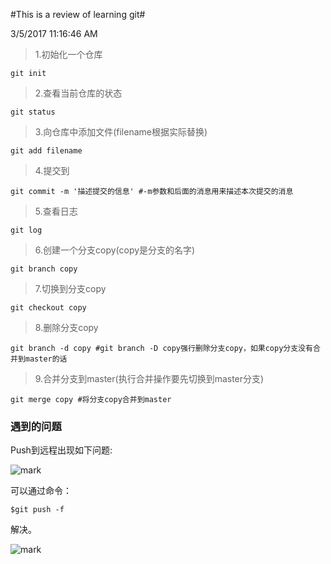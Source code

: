 #This is a review of learning git#

3/5/2017 11:16:46 AM 


> 1.初始化一个仓库
> 
	git init

> 2.查看当前仓库的状态
> 
	git status

> 3.向仓库中添加文件(filename根据实际替换)
> 
	git add filename

> 4.提交到
> 
	git commit -m '描述提交的信息' #-m参数和后面的消息用来描述本次提交的消息

> 5.查看日志
> 
	git log

>6.创建一个分支copy(copy是分支的名字)
> 
	git branch copy

> 7.切换到分支copy
> 
	git checkout copy

> 8.删除分支copy
> 
	git branch -d copy #git branch -D copy强行删除分支copy，如果copy分支没有合并到master的话

> 9.合并分支到master(执行合并操作要先切换到master分支)
> 
	git merge copy #将分支copy合并到master

### 遇到的问题 ###

Push到远程出现如下问题:

![mark](http://ol8t44w0x.bkt.clouddn.com/blog/20170305/153236729.png)

可以通过命令：

	$git push -f 
解决。

![mark](http://ol8t44w0x.bkt.clouddn.com/blog/20170305/153534451.png)